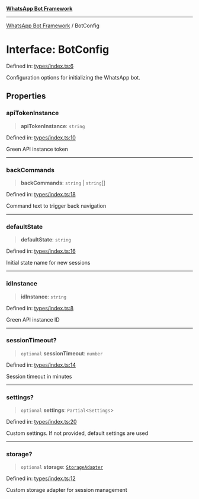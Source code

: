 [**WhatsApp Bot Framework**](../README.md)

***

[WhatsApp Bot Framework](../globals.md) / BotConfig

# Interface: BotConfig

Defined in: [types/index.ts:6](https://github.com/green-api/whatsapp-chatbot-js-v2/blob/3a291a116c693666e84c00cdfc7b1afd2795fe33/src/types/index.ts#L6)

Configuration options for initializing the WhatsApp bot.

## Properties

### apiTokenInstance

> **apiTokenInstance**: `string`

Defined in: [types/index.ts:10](https://github.com/green-api/whatsapp-chatbot-js-v2/blob/3a291a116c693666e84c00cdfc7b1afd2795fe33/src/types/index.ts#L10)

Green API instance token

***

### backCommands

> **backCommands**: `string` \| `string`[]

Defined in: [types/index.ts:18](https://github.com/green-api/whatsapp-chatbot-js-v2/blob/3a291a116c693666e84c00cdfc7b1afd2795fe33/src/types/index.ts#L18)

Command text to trigger back navigation

***

### defaultState

> **defaultState**: `string`

Defined in: [types/index.ts:16](https://github.com/green-api/whatsapp-chatbot-js-v2/blob/3a291a116c693666e84c00cdfc7b1afd2795fe33/src/types/index.ts#L16)

Initial state name for new sessions

***

### idInstance

> **idInstance**: `string`

Defined in: [types/index.ts:8](https://github.com/green-api/whatsapp-chatbot-js-v2/blob/3a291a116c693666e84c00cdfc7b1afd2795fe33/src/types/index.ts#L8)

Green API instance ID

***

### sessionTimeout?

> `optional` **sessionTimeout**: `number`

Defined in: [types/index.ts:14](https://github.com/green-api/whatsapp-chatbot-js-v2/blob/3a291a116c693666e84c00cdfc7b1afd2795fe33/src/types/index.ts#L14)

Session timeout in minutes

***

### settings?

> `optional` **settings**: `Partial`\<`Settings`\>

Defined in: [types/index.ts:20](https://github.com/green-api/whatsapp-chatbot-js-v2/blob/3a291a116c693666e84c00cdfc7b1afd2795fe33/src/types/index.ts#L20)

Custom settings. If not provided, default settings are used

***

### storage?

> `optional` **storage**: [`StorageAdapter`](StorageAdapter.md)

Defined in: [types/index.ts:12](https://github.com/green-api/whatsapp-chatbot-js-v2/blob/3a291a116c693666e84c00cdfc7b1afd2795fe33/src/types/index.ts#L12)

Custom storage adapter for session management
